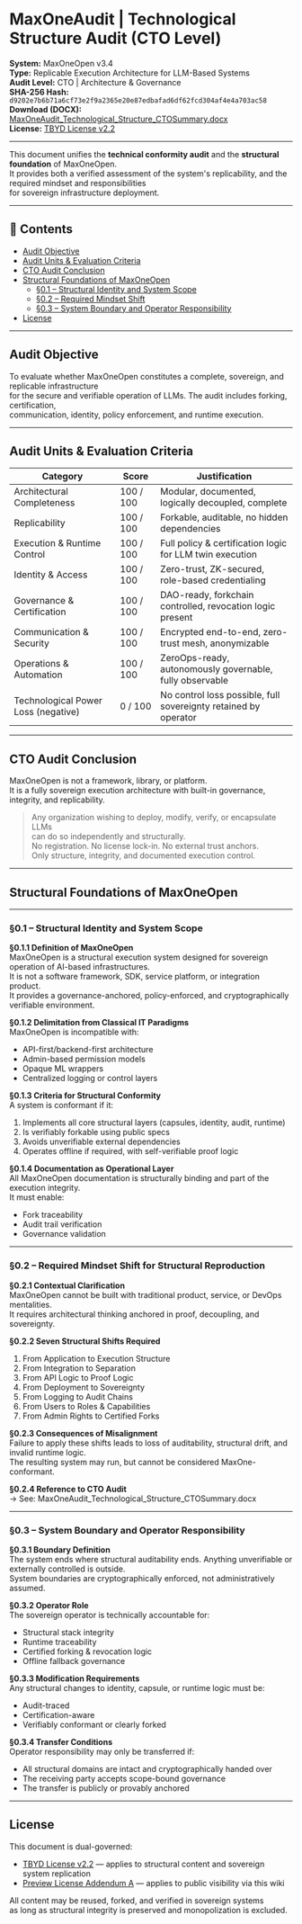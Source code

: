 # MaxOneAudit | Technological Structure Audit (CTO Level)

**System:** MaxOneOpen v3.4  
**Type:** Replicable Execution Architecture for LLM-Based Systems  
**Audit Level:** CTO | Architecture & Governance  
**SHA-256 Hash:** `d9202e7b6b71a6cf73e2f9a2365e20e87edbafad6df62fcd304af4e4a703ac58`  
**Download (DOCX):** [MaxOneAudit_Technological_Structure_CTOSummary.docx](./MaxOneAudit_Technological_Structure_CTOSummary.docx)  
**License:** [TBYD License v2.2](./v3.4-LIC-001_TBYD%20License%20v2.2.pdf)

---

This document unifies the **technical conformity audit** and the **structural foundation** of MaxOneOpen.  
It provides both a verified assessment of the system's replicability, and the required mindset and responsibilities  
for sovereign infrastructure deployment.

---

## 📑 Contents

- [Audit Objective](#audit-objective)
- [Audit Units & Evaluation Criteria](#audit-units--evaluation-criteria)
- [CTO Audit Conclusion](#cto-audit-conclusion)
- [Structural Foundations of MaxOneOpen](#structural-foundations-of-maxoneopen)
  - [§0.1 – Structural Identity and System Scope](#01--structural-identity-and-system-scope)
  - [§0.2 – Required Mindset Shift](#02--required-mindset-shift-for-structural-reproduction)
  - [§0.3 – System Boundary and Operator Responsibility](#03--system-boundary-and-operator-responsibility)
- [License](#license)

---

## Audit Objective

To evaluate whether MaxOneOpen constitutes a complete, sovereign, and replicable infrastructure  
for the secure and verifiable operation of LLMs. The audit includes forking, certification,  
communication, identity, policy enforcement, and runtime execution.

---

## Audit Units & Evaluation Criteria

| Category                            | Score       | Justification                                                  |
|-------------------------------------|-------------|----------------------------------------------------------------|
| Architectural Completeness          | 100 / 100   | Modular, documented, logically decoupled, complete             |
| Replicability                       | 100 / 100   | Forkable, auditable, no hidden dependencies                    |
| Execution & Runtime Control         | 100 / 100   | Full policy & certification logic for LLM twin execution       |
| Identity & Access                   | 100 / 100   | Zero-trust, ZK-secured, role-based credentialing               |
| Governance & Certification          | 100 / 100   | DAO-ready, forkchain controlled, revocation logic present      |
| Communication & Security            | 100 / 100   | Encrypted end-to-end, zero-trust mesh, anonymizable            |
| Operations & Automation             | 100 / 100   | ZeroOps-ready, autonomously governable, fully observable       |
| Technological Power Loss (negative) | 0 / 100     | No control loss possible, full sovereignty retained by operator|

---

## CTO Audit Conclusion

MaxOneOpen is not a framework, library, or platform.  
It is a fully sovereign execution architecture with built-in governance, integrity, and replicability.

> Any organization wishing to deploy, modify, verify, or encapsulate LLMs  
> can do so independently and structurally.  
> No registration. No license lock-in. No external trust anchors.  
> Only structure, integrity, and documented execution control.

---

## Structural Foundations of MaxOneOpen

---

### **§0.1 – Structural Identity and System Scope**

**§0.1.1  Definition of MaxOneOpen**  
MaxOneOpen is a structural execution system designed for sovereign operation of AI-based infrastructures.  
It is not a software framework, SDK, service platform, or integration product.  
It provides a governance-anchored, policy-enforced, and cryptographically verifiable environment.

**§0.1.2  Delimitation from Classical IT Paradigms**  
MaxOneOpen is incompatible with:  
- API-first/backend-first architecture  
- Admin-based permission models  
- Opaque ML wrappers  
- Centralized logging or control layers

**§0.1.3  Criteria for Structural Conformity**  
A system is conformant if it:  
1. Implements all core structural layers (capsules, identity, audit, runtime)  
2. Is verifiably forkable using public specs  
3. Avoids unverifiable external dependencies  
4. Operates offline if required, with self-verifiable proof logic

**§0.1.4  Documentation as Operational Layer**  
All MaxOneOpen documentation is structurally binding and part of the execution integrity.  
It must enable:  
- Fork traceability  
- Audit trail verification  
- Governance validation

---

### **§0.2 – Required Mindset Shift for Structural Reproduction**

**§0.2.1  Contextual Clarification**  
MaxOneOpen cannot be built with traditional product, service, or DevOps mentalities.  
It requires architectural thinking anchored in proof, decoupling, and sovereignty.

**§0.2.2  Seven Structural Shifts Required**  
1. From Application to Execution Structure  
2. From Integration to Separation  
3. From API Logic to Proof Logic  
4. From Deployment to Sovereignty  
5. From Logging to Audit Chains  
6. From Users to Roles & Capabilities  
7. From Admin Rights to Certified Forks

**§0.2.3  Consequences of Misalignment**  
Failure to apply these shifts leads to loss of auditability, structural drift, and invalid runtime logic.  
The resulting system may run, but cannot be considered MaxOne-conformant.

**§0.2.4  Reference to CTO Audit**  
→ See: MaxOneAudit_Technological_Structure_CTOSummary.docx

---

### **§0.3 – System Boundary and Operator Responsibility**

**§0.3.1  Boundary Definition**  
The system ends where structural auditability ends. Anything unverifiable or externally controlled is outside.  
System boundaries are cryptographically enforced, not administratively assumed.

**§0.3.2  Operator Role**  
The sovereign operator is technically accountable for:  
- Structural stack integrity  
- Runtime traceability  
- Certified forking & revocation logic  
- Offline fallback governance

**§0.3.3  Modification Requirements**  
Any structural changes to identity, capsule, or runtime logic must be:  
- Audit-traced  
- Certification-aware  
- Verifiably conformant or clearly forked

**§0.3.4  Transfer Conditions**  
Operator responsibility may only be transferred if:  
- All structural domains are intact and cryptographically handed over  
- The receiving party accepts scope-bound governance  
- The transfer is publicly or provably anchored

---

## License

This document is dual-governed:

- [TBYD License v2.2](./v3.4-LIC-001_TBYD%20License%20v2.2.pdf) — applies to structural content and sovereign system replication  
- [Preview License Addendum A](./Preview-License-Addendum-A.md) — applies to public visibility via this wiki

All content may be reused, forked, and verified in sovereign systems  
as long as structural integrity is preserved and monopolization is excluded.
